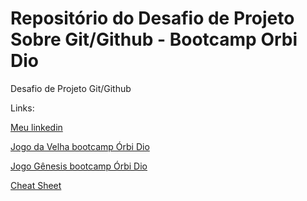 # Repositório do Desafio de Projeto Sobre Git/Github - Bootcamp Orbi Dio

Desafio de Projeto Git/Github

Links:

[Meu linkedin](https://www.linkedin.com/in/malufreirejau/)

[Jogo da Velha bootcamp Órbi Dio](https://github.com/malufreirejau/jogodavelhadioorbi)

[Jogo Gênesis bootcamp Órbi Dio](https://github.com/malufreirejau/jogoestilogeniusdioorbi)

[Cheat Sheet](https://training.github.com/downloads/pt_BR/github-git-cheat-sheet/)

